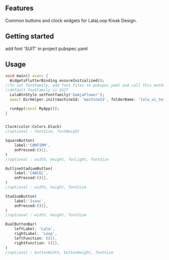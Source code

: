 ## Features

Common buttons and clock widgets for LalaLoop Kiosk Design.

## Getting started

add font 'SUIT' in project pubspec.yaml

## Usage

```dart
void main() async {
  WidgetsFlutterBinding.ensureInitialized();
//To set fontFamily, add font files to pubspec.yaml and call this methods before runApp();
//default fontFamily is SUIT
  LalaBtnStyle.setFontfamily('GamjaFlower');
  await DirHelper.init(machineId: 'machineId', folderName: 'lala_ui_test');

  runApp(const MyApp());
}


Clock(color:Colors.black)
//optional : fontSize, fontWeight

SquareButton(
    label:'CONFIRM',
    onPressed:(){},
)
//optional : width, height, forLight, fontSize

OutlineStadiumButton(
    label:'CANCEL',
    onPressed:(){},
)
//optional : width, height, fontSize

StadiumButton(
    label:'Isaac',
    onPressed:(){},
)
//optional : width, height, fontSize

DualButtonBar(
    leftLabel: 'Lala',
    rightLabel: 'Loop',
    leftFunction: (){},
    rightFunction: (){},
)
//optional : buttonWidth, buttonHeight, fontSize
```

